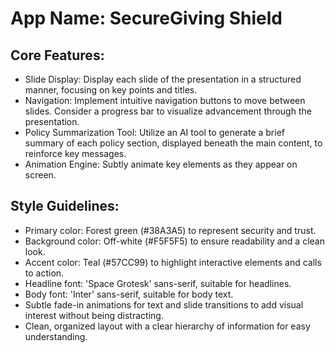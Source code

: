 # **App Name**: SecureGiving Shield

## Core Features:

- Slide Display: Display each slide of the presentation in a structured manner, focusing on key points and titles.
- Navigation: Implement intuitive navigation buttons to move between slides.  Consider a progress bar to visualize advancement through the presentation.
- Policy Summarization Tool: Utilize an AI tool to generate a brief summary of each policy section, displayed beneath the main content, to reinforce key messages.
- Animation Engine: Subtly animate key elements as they appear on screen.

## Style Guidelines:

- Primary color: Forest green (#38A3A5) to represent security and trust.
- Background color: Off-white (#F5F5F5) to ensure readability and a clean look.
- Accent color: Teal (#57CC99) to highlight interactive elements and calls to action.
- Headline font: 'Space Grotesk' sans-serif, suitable for headlines.
- Body font: 'Inter' sans-serif, suitable for body text.
- Subtle fade-in animations for text and slide transitions to add visual interest without being distracting.
- Clean, organized layout with a clear hierarchy of information for easy understanding.
